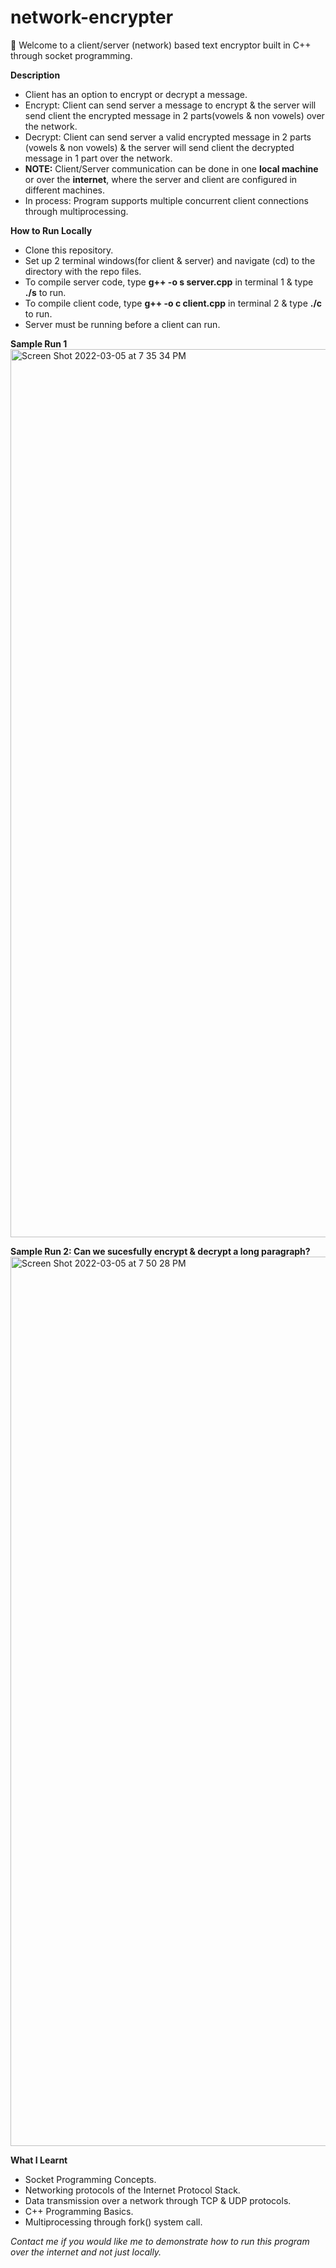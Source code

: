 # network-encrypter
👋 Welcome to a client/server (network) based text encryptor built in C++ through socket programming.

**Description**
  - Client has an option to encrypt or decrypt a message.
  - Encrypt: Client can send server a message to encrypt & the server will send client the encrypted message in 2 parts(vowels & non vowels) over the network.
  - Decrypt: Client can send server a valid encrypted message in 2 parts (vowels & non vowels) & the server will send client the decrypted message in 1 part over the network.
  - **NOTE:** Client/Server communication can be done in one **local machine** or over the **internet**, where the server and client are configured in different machines.
  - In process: Program supports multiple concurrent client connections through multiprocessing.


**How to Run Locally**
  - Clone this repository.
  - Set up 2 terminal windows(for client & server) and navigate (cd) to the directory with the repo files.
  - To compile server code, type **g++ -o s server.cpp** in terminal 1 & type **./s** to run.
  - To compile client code, type **g++ -o c client.cpp** in terminal 2 & type **./c** to run.
  - Server must be running before a client can run.
 
 **Sample Run 1**
<img width="1421" alt="Screen Shot 2022-03-05 at 7 35 34 PM" src="https://user-images.githubusercontent.com/80851741/156907067-0398f52a-f73b-448c-bea2-c6bc6b515f71.png">

 **Sample Run 2: Can we sucesfully encrypt & decrypt a long paragraph?**
 <img width="1423" alt="Screen Shot 2022-03-05 at 7 50 28 PM" src="https://user-images.githubusercontent.com/80851741/156907380-dc0c642a-b54d-4da1-9b13-366403a5afb1.png">

**What I Learnt**
  - Socket Programming Concepts.
  - Networking protocols of the Internet Protocol Stack.
  - Data transmission over a network through TCP & UDP protocols.
  - C++ Programming Basics.
  - Multiprocessing through fork() system call.

*Contact me if you would like me to demonstrate how to run this program over the internet and not just locally.*
